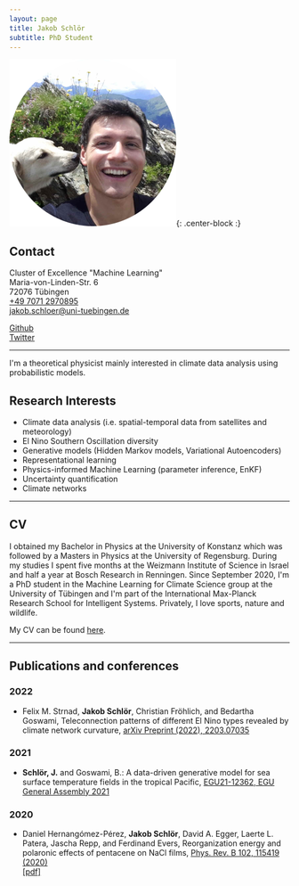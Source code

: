 ```yaml
---
layout: page
title: Jakob Schlör
subtitle: PhD Student
---
```


![JS-ProfilePic](/img/js_profile_pic.png){: .center-block :}

## Contact

Cluster of Excellence "Machine Learning"  
Maria-von-Linden-Str. 6  
72076 Tübingen  
[+49 7071 2970895](tel:+4970712970895)  
[jakob.schloer@uni-tuebingen.de](mailto:jakob.schloer@uni-tuebingen.de)  

[Github](https://github.com/jakob-schloer) \
[Twitter](https://twitter.com/schloer_jakob)


***
I'm a theoretical physicist mainly interested in climate data analysis using probabilistic models.  

## Research Interests

+ Climate data analysis (i.e. spatial-temporal data from satellites and meteorology)
+ El Nino Southern Oscillation diversity  
+ Generative models (Hidden Markov models, Variational Autoencoders)
+ Representational learning
+ Physics-informed Machine Learning (parameter inference, EnKF)
+ Uncertainty quantification 
+ Climate networks

***
## CV

I obtained my Bachelor in Physics at the University of Konstanz which was followed by a Masters in Physics at the University of Regensburg. During my studies I spent five months at the Weizmann Institute of Science in Israel and half a year at Bosch Research in Renningen. Since September 2020, I'm a PhD student in the Machine Learning for Climate Science group at the University of Tübingen and I'm part of the International Max-Planck Research School for Intelligent Systems. Privately, I love sports, nature and wildlife.     

My CV can be found [here](./../files/jakob_cv.pdf).

***
## Publications and conferences

### 2022
+ Felix M. Strnad, **Jakob Schlör**, Christian Fröhlich, and Bedartha Goswami, Teleconnection patterns of different El Nino types revealed by climate network curvature, [arXiv Preprint (2022), 2203.07035](https://doi.org/10.48550/arXiv.2203.07035)

### 2021
+ **Schlör, J.** and Goswami, B.: A data-driven generative model for sea surface temperature fields in the tropical Pacific, [EGU21-12362, EGU General Assembly 2021](https://doi.org/10.5194/egusphere-egu21-12362)

### 2020
+ Daniel Hernangómez-Pérez, **Jakob Schlör**, David A. Egger, Laerte L. Patera, Jascha Repp, and Ferdinand Evers, 
    Reorganization energy and polaronic effects of pentacene on NaCl films, 
    [Phys. Rev. B 102, 115419 (2020)](https://doi.org/10.1103/PhysRevB.102.115419) \
    [[pdf]](https://arxiv.org/abs/2005.01592)